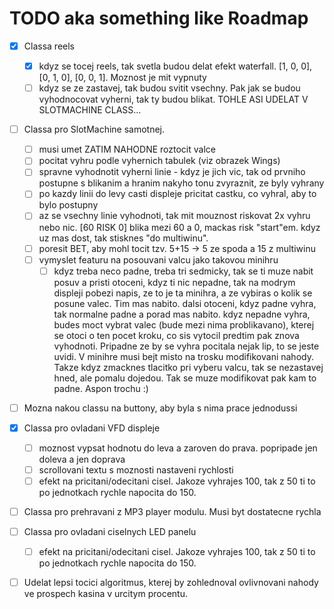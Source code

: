 # TODO aka something like Roadmap

- [x] Classa reels
    - [x] kdyz se tocej reels, tak svetla budou delat efekt waterfall. [1, 0, 0], [0, 1, 0], [0, 0, 1]. Moznost je mit vypnuty
    - [ ] kdyz se ze zastavej, tak budou svitit vsechny. Pak jak se budou vyhodnocovat vyherni, tak ty budou blikat. TOHLE ASI UDELAT V SLOTMACHINE CLASS...

- [ ] Classa pro SlotMachine samotnej.
    - [ ] musi umet ZATIM NAHODNE roztocit valce
    - [ ] pocitat vyhru podle vyhernich tabulek (viz obrazek Wings)
    - [ ] spravne vyhodnotit vyherni linie - kdyz je jich vic, tak od prvniho postupne s blikanim a hranim nakyho tonu zvyraznit, ze byly vyhrany
    - [ ] po kazdy linii do levy casti displeje pricitat castku, co vyhral, aby to bylo postupny
    - [ ] az se vsechny linie vyhodnoti, tak mit mouznost riskovat 2x vyhru nebo nic. [60     RISK    0] blika mezi 60 a 0, mackas risk "start"em. kdyz uz mas dost, tak stisknes "do multiwinu".
    - [ ] poresit BET, aby mohl tocit tzv. 5+15 -> 5 ze spoda a 15 z multiwinu
    - [ ] vymyslet featuru na posouvani valcu jako takovou minihru
        - [ ] kdyz treba neco padne, treba tri sedmicky, tak se ti muze nabit posuv a pristi otoceni, kdyz ti nic nepadne, tak na modrym displeji pobezi napis, ze to je ta minihra, a ze vybiras o kolik se posune valec. Tim mas nabito. dalsi otoceni, kdyz padne vyhra, tak normalne padne a porad mas nabito. kdyz nepadne vyhra, budes moct vybrat valec (bude mezi nima problikavano), kterej se otoci o ten pocet kroku, co sis vytocil predtim pak znova vyhodnoti. Pripadne ze by se vyhra pocitala nejak lip, to se jeste uvidi. V minihre musi bejt misto na trosku modifikovani nahody. Takze kdyz zmacknes tlacitko pri vyberu valcu, tak se nezastavej hned, ale pomalu dojedou. Tak se muze modifikovat pak kam to padne. Aspon trochu :)

- [ ] Mozna nakou classu na buttony, aby byla s nima prace jednodussi

- [x] Classa pro ovladani VFD displeje
    - [ ] moznost vypsat hodnotu do leva a zaroven do prava. popripade jen doleva a jen doprava
    - [ ] scrollovani textu s moznosti nastaveni rychlosti
    - [ ] efekt na pricitani/odecitani cisel. Jakoze vyhrajes 100, tak z 50 ti to po jednotkach rychle napocita do 150.

- [ ] Classa pro prehravani z MP3 player modulu. Musi byt dostatecne rychla
- [ ] Classa pro ovladani ciselnych LED panelu
    - [ ] efekt na pricitani/odecitani cisel. Jakoze vyhrajes 100, tak z 50 ti to po jednotkach rychle napocita do 150.

- [ ] Udelat lepsi tocici algoritmus, kterej by zohlednoval ovlivnovani nahody ve prospech kasina v urcitym procentu.